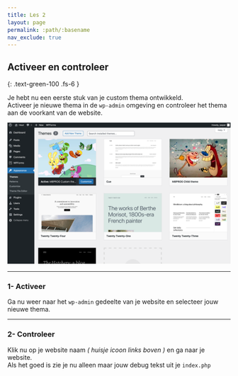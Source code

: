 ```yaml
---
title: Les 2
layout: page
permalink: :path/:basename
nav_exclude: true
---
```


## Activeer en controleer
{: .text-green-100 .fs-6 }

Je hebt nu een eerste stuk van je custom thema ontwikkeld.  
Activeer je nieuwe thema in de `wp-admin` omgeving en controleer het thema aan de voorkant van de website.

![themes.png](images%2Fthemes.png)

---
### 1- Activeer
Ga nu weer naar het `wp-admin` gedeelte van je website en selecteer jouw nieuwe thema.

---
### 2- Controleer
Klik nu op je website naam _( huisje icoon links boven )_ en ga naar je website.  
Als het goed is zie je nu alleen maar jouw debug tekst uit je `index.php`



